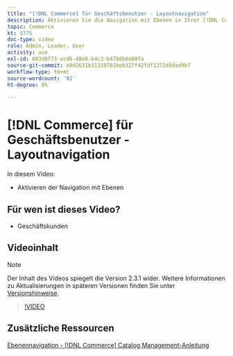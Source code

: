 ```yaml
---
title: "[!DNL Commerce] für Geschäftsbenutzer - Layoutnavigation"
description: Aktivieren Sie die Navigation mit Ebenen in Ihrer [!DNL Commerce] speichern, damit Kunden Produkte einfach und schnell finden können.
topic: Commerce
kt: 5775
doc-type: video
role: Admin, Leader, User
activity: use
exl-id: 683d8f73-acd6-48e8-b4c3-b478db6e88fa
source-git-commit: e8d2631b31319701beb327f42fdf1372d9dad9b7
workflow-type: tm+mt
source-wordcount: '81'
ht-degree: 0%

---
```


# [!DNL Commerce] für Geschäftsbenutzer - Layoutnavigation

In diesem Video:

- Aktivieren der Navigation mit Ebenen

## Für wen ist dieses Video?

- Geschäftskunden

## Videoinhalt

>[!NOTE]
>
>Der Inhalt des Videos spiegelt die Version 2.3.1 wider. Weitere Informationen zu Aktualisierungen in späteren Versionen finden Sie unter [Versionshinweise](https://experienceleague.adobe.com/docs/commerce-operations/release/notes/overview.html).

>[!VIDEO](https://video.tv.adobe.com/v/36186?quality=12&learn=on)

## Zusätzliche Ressourcen

[Ebenennavigation - [!DNL Commerce] Catalog Management-Anleitung](https://experienceleague.adobe.com/docs/commerce-admin/catalog/catalog/navigation/navigation-layered.html)
